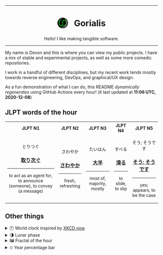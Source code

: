 ***

<h1 align="center">
<sub>
    <img src="readme/resources/avatar.png" height="36">
</sub>
&nbsp;
Gorialis
</h1>
<p align="center">
Hello! I like making tangible software.
</p>

***

My name is Devon and this is where you can view my public projects. I have a mix of stable and experimental projects, as well as some more comedic repositories.

I work in a handful of different disciplines, but my recent work tends mostly towards reverse engineering, DevOps, and graphical/UX design.

As a fun demonstration of what I can do, this README *dynamically regenerates* using GitHub Actions every hour! (it last updated at **11:06 UTC, 2020-12-08**)

<h2>JLPT words of the hour</h2>
<table>
    <tr>
        <th>JLPT N1</th>
        <th>JLPT N2</th>
        <th>JLPT N3</th>
        <th>JLPT N4</th>
        <th>JLPT N5</th>
    </tr>
    <tr>
        <td>
            <p align="center">とりつぐ</p>
            <h3 align="center"><b><a href="https://jisho.org/search/%E5%8F%96%E3%82%8A%E6%AC%A1%E3%81%90">取り次ぐ</a></b></h3>
            <hr>
            <p align="center">to act as an agent for,<wbr> to announce (someone),<wbr> to convey (a message)</p>
        </td>
        <td>
            <p align="center">さわやか</p>
            <h3 align="center"><b><a href="https://jisho.org/search/%E3%81%95%E3%82%8F%E3%82%84%E3%81%8B">さわやか</a></b></h3>
            <hr>
            <p align="center">fresh,<wbr> refreshing</p>
        </td>
        <td>
            <p align="center">たいはん</p>
            <h3 align="center"><b><a href="https://jisho.org/search/%E5%A4%A7%E5%8D%8A">大半</a></b></h3>
            <hr>
            <p align="center">most of,<wbr> majority,<wbr> mostly</p>
        </td>
        <td>
            <p align="center">すべる</p>
            <h3 align="center"><b><a href="https://jisho.org/search/%E6%BB%91%E3%82%8B">滑る</a></b></h3>
            <hr>
            <p align="center">to slide,<wbr> to slip</p>
        </td>
        <td>
            <p align="center">そう; そうです</p>
            <h3 align="center"><b><a href="https://jisho.org/search/%E3%81%9D%E3%81%86%3B%20%E3%81%9D%E3%81%86%E3%81%A7%E3%81%99">そう; そうです</a></b></h3>
            <hr>
            <p align="center">yes;<br> appears,<wbr> to be the case</p>
        </td>
    </tr>
</table>

<h2>Other things</h2>
<details>
<summary>🕚  World clock inspired by <a href="https://xkcd.com/now">XKCD now</a></summary>

> <img src="generated/now.png" width="512">

</details>
<details>
<summary>🌗 Lunar phase</summary>

The moon is approximately 80.99% through its phase (Last Quarter).

</details>
<details>
<summary>&#x1f5bc; Fractal of the hour</summary>

> <img src="generated/fractal.png" width="512">

</details>
<details>
<summary>&#x23f2; Year percentage bar</summary>
<pre><code>2020 [██████████████████▁▁] 93.57%</code></pre>
</details>
